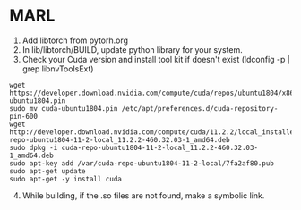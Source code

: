 # MARL

1. Add libtorch from pytorh.org
2. In lib/libtorch/BUILD, update python library for your system.
3. Check your Cuda version and install tool kit if doesn't exist (ldconfig -p | grep libnvToolsExt)
```
wget https://developer.download.nvidia.com/compute/cuda/repos/ubuntu1804/x86_64/cuda-ubuntu1804.pin
sudo mv cuda-ubuntu1804.pin /etc/apt/preferences.d/cuda-repository-pin-600
wget http://developer.download.nvidia.com/compute/cuda/11.2.2/local_installers/cuda-repo-ubuntu1804-11-2-local_11.2.2-460.32.03-1_amd64.deb
sudo dpkg -i cuda-repo-ubuntu1804-11-2-local_11.2.2-460.32.03-1_amd64.deb
sudo apt-key add /var/cuda-repo-ubuntu1804-11-2-local/7fa2af80.pub
sudo apt-get update
sudo apt-get -y install cuda
```
4. While building, if the .so files are not found, make a symbolic link.
